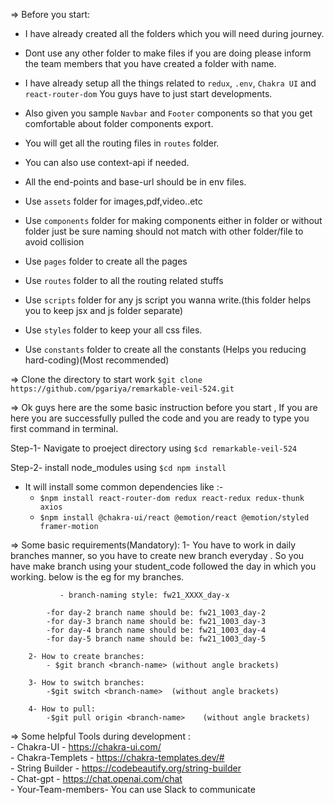 <!-- All the folder structure information -->
=> Before you start:
   - I have already created all the folders which you will need during journey.

   - Dont use any other folder to make files if you are doing please inform the
     team members that you have created a folder with name.

   - I have already setup all the things related to `redux`, `.env`, `Chakra UI` and `react-router-dom` 
     You guys have to just start developments.

   - Also given you sample `Navbar` and `Footer` components so that you get 
     comfortable about folder components export.

   - You will get all the routing files in `routes` folder.

   - You can also use context-api if needed.

   - All the end-points and base-url should be in env files.

   - Use `assets` folder for images,pdf,video..etc
   - Use `components` folder for making components either in folder or without folder 
     just be sure naming should not match with other folder/file to avoid collision
   - Use `pages` folder to create all the pages
   - Use `routes`  folder to all the routing related stuffs
   - Use `scripts` folder for any js script you wanna write.(this folder helps you to 
     keep jsx and js folder separate)
   - Use `styles` folder to keep your all css files.
   - Use `constants` folder to create all the constants (Helps you reducing hard-coding)(Most recommended)

<!-- Cloning related and Getting started related stuffs -->
=> Clone the directory to start work `$git clone  https://github.com/pgariya/remarkable-veil-524.git`

=> Ok guys here are the some basic instruction before you start , If you are here you are successfully pulled the code and you are ready to type you first command in terminal.

Step-1- Navigate to proeject directory using `$cd remarkable-veil-524`

Step-2- install node_modules using `$cd npm install`

- It will install some common dependencies like :- <br />
    - `$npm install react-router-dom redux react-redux redux-thunk axios`<br />
    - `$npm install @chakra-ui/react @emotion/react @emotion/styled framer-motion`

<!-- Git related stuffs -->
=> Some basic requirements(Mandatory):
       1- You have to work in daily branches manner, so you have to create
          new branch everyday . So you have make branch using your student_code 
          followed the day in which you working. below is the eg for my branches.

               - branch-naming style: fw21_XXXX_day-x

            -for day-2 branch name should be: fw21_1003_day-2
            -for day-3 branch name should be: fw21_1003_day-3
            -for day-4 branch name should be: fw21_1003_day-4
            -for day-5 branch name should be: fw21_1003_day-5

        2- How to create branches:
            - $git branch <branch-name> (without angle brackets)
        
        3- How to switch branches:
            -$git switch <branch-name>  (without angle brackets)
        
        4- How to pull:
            -$git pull origin <branch-name>    (without angle brackets)


=> Some helpful Tools during development :<br />
    - Chakra-UI - https://chakra-ui.com/<br />
    - Chakra-Templets - https://chakra-templates.dev/#<br />
    - String Builder - https://codebeautify.org/string-builder<br />
    - Chat-gpt - https://chat.openai.com/chat<br />
    - Your-Team-members- You can use Slack to communicate<br />

